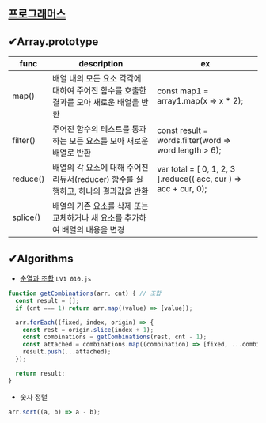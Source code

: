 [프로그래머스](https://programmers.co.kr/learn/challenges)
---
## ✔Array.prototype
|func|description|ex|
|--|------|-----|
|map()|배열 내의 모든 요소 각각에 대하여 주어진 함수를 호출한 결과를 모아 새로운 배열을 반환|const map1 = array1.map(x => x * 2);|
|filter()|주어진 함수의 테스트를 통과하는 모든 요소를 모아 새로운 배열로 반환|const result = words.filter(word => word.length > 6);|
|reduce()|배열의 각 요소에 대해 주어진 리듀서(reducer) 함수를 실행하고, 하나의 결과값을 반환|var total = [ 0, 1, 2, 3 ].reduce(( acc, cur ) => acc + cur,  0);|
|splice()| 배열의 기존 요소를 삭제 또는 교체하거나 새 요소를 추가하여 배열의 내용을 변경||

## ✔Algorithms
- [순열과 조합](https://jun-choi-4928.medium.com/javascript%EB%A1%9C-%EC%88%9C%EC%97%B4%EA%B3%BC-%EC%A1%B0%ED%95%A9-%EC%95%8C%EA%B3%A0%EB%A6%AC%EC%A6%98-%EA%B5%AC%ED%98%84%ED%95%98%EA%B8%B0-21df4b536349) `LV1 010.js`
```javascript
function getCombinations(arr, cnt) { // 조합
  const result = [];
  if (cnt === 1) return arr.map((value) => [value]);

  arr.forEach((fixed, index, origin) => {
    const rest = origin.slice(index + 1);
    const combinations = getCombinations(rest, cnt - 1);
    const attached = combinations.map((combination) => [fixed, ...combination]);
    result.push(...attached);
  });

  return result;
}
```
- 숫자 정렬
```javascript
arr.sort((a, b) => a - b);
```
